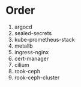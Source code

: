 # Order
1. argocd
2. sealed-secrets
3. kube-prometheus-stack
4. metallb
5. ingress-nginx
6. cert-manager
7. cilium
8. rook-ceph
9. rook-ceph-cluster